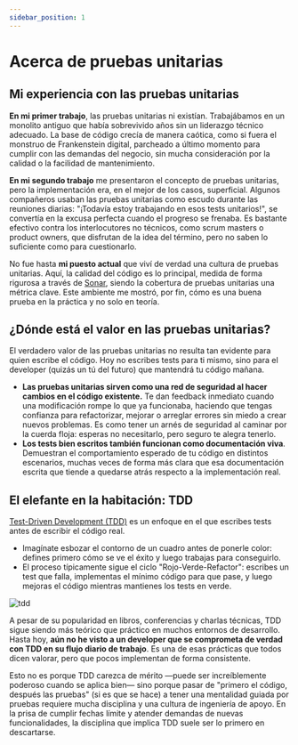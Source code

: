```yaml
---
sidebar_position: 1
---
```


# Acerca de pruebas unitarias

## Mi experiencia con las pruebas unitarias

**En mi primer trabajo**, las pruebas unitarias ni existían. Trabajábamos en un monolito antiguo que había sobrevivido años sin un liderazgo técnico adecuado. La base de código crecía de manera caótica, como si fuera el monstruo de Frankenstein digital, parcheado a último momento para cumplir con las demandas del negocio, sin mucha consideración por la calidad o la facilidad de mantenimiento.

**En mi segundo trabajo** me presentaron el concepto de pruebas unitarias, pero la implementación era, en el mejor de los casos, superficial. Algunos compañeros usaban las pruebas unitarias como escudo durante las reuniones diarias: "¡Todavía estoy trabajando en esos tests unitarios!", se convertía en la excusa perfecta cuando el progreso se frenaba. Es bastante efectivo contra los interlocutores no técnicos, como scrum masters o product owners, que disfrutan de la idea del término, pero no saben lo suficiente como para cuestionarlo.

No fue hasta **mi puesto actual** que viví de verdad una cultura de pruebas unitarias. Aquí, la calidad del código es lo principal, medida de forma rigurosa a través de [Sonar](https://docs.sonarsource.com/sonarqube-server/latest/), siendo la cobertura de pruebas unitarias una métrica clave. Este ambiente me mostró, por fin, cómo es una buena prueba en la práctica y no solo en teoría.

## ¿Dónde está el valor en las pruebas unitarias?

El verdadero valor de las pruebas unitarias no resulta tan evidente para quien escribe el código. Hoy no escribes tests para ti mismo, sino para el developer (quizás un tú del futuro) que mantendrá tu código mañana.

* **Las pruebas unitarias sirven como una red de seguridad al hacer cambios en el código existente.** Te dan feedback inmediato cuando una modificación rompe lo que ya funcionaba, haciendo que tengas confianza para refactorizar, mejorar o arreglar errores sin miedo a crear nuevos problemas. Es como tener un arnés de seguridad al caminar por la cuerda floja: esperas no necesitarlo, pero seguro te alegra tenerlo.
* **Los tests bien escritos también funcionan como documentación viva**. Demuestran el comportamiento esperado de tu código en distintos escenarios, muchas veces de forma más clara que esa documentación escrita que tiende a quedarse atrás respecto a la implementación real.

## El elefante en la habitación: TDD

[Test-Driven Development (TDD)](https://www.agilealliance.org/glossary/tdd/) es un enfoque en el que escribes tests antes de escribir el código real.

* Imagínate esbozar el contorno de un cuadro antes de ponerle color: defines primero cómo se ve el éxito y luego trabajas para conseguirlo.
* El proceso típicamente sigue el ciclo "Rojo-Verde-Refactor": escribes un test que falla, implementas el mínimo código para que pase, y luego mejoras el código mientras mantienes los tests en verde.

<div>
  <img src={require('@site/static/img/unit-testing/tdd.png').default} alt="tdd" />
</div>

A pesar de su popularidad en libros, conferencias y charlas técnicas, TDD sigue siendo más teórico que práctico en muchos entornos de desarrollo. Hasta hoy, **aún no he visto a un developer que se comprometa de verdad con TDD en su flujo diario de trabajo**. Es una de esas prácticas que todos dicen valorar, pero que pocos implementan de forma consistente.

Esto no es porque TDD carezca de mérito —puede ser increíblemente poderoso cuando se aplica bien— sino porque pasar de "primero el código, después las pruebas" (si es que se hace) a tener una mentalidad guiada por pruebas requiere mucha disciplina y una cultura de ingeniería de apoyo. En la prisa de cumplir fechas límite y atender demandas de nuevas funcionalidades, la disciplina que implica TDD suele ser lo primero en descartarse.